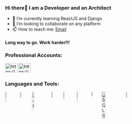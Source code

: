 ### Hi there👋 I am a Developer and an Architect



- 🌱 I’m currently learning ReactJS and Django
- 👯 I’m looking to collaborate on any platform
- 📫 How to reach me: [Email](http://abnncbnn@gmail.com/)

<h4 align="left">Long way to go. Work harder!!! </h4>

<h3 align="left">Professional Accounts:</h3>
<p align="left">
<a href="https://www.linkedin.com/in/rahmancoban/" target="blank"><img align="left" src="https://raw.githubusercontent.com/rahuldkjain/github-profile-readme-generator/master/src/images/icons/Social/linked-in-alt.svg" alt="https://www.linkedin.com/in/rahmancoban/" height="30" width="40" /></a>
  
<a href="https://stackoverflow.com/users/15547347/abdurrahman-%c3%a7oban" target="blank"><img align="left" src="https://raw.githubusercontent.com/rahuldkjain/github-profile-readme-generator/master/src/images/icons/Social/stack-overflow.svg" alt="https://stackoverflow.com/users/15547347/abdurrahman-%c3%a7oban" height="30" width="40" /></a>

<br/><br/>    
</p>

<h3 align="left">Languages and Tools:</h3>

<img align="left" width="9%" alt="HTML5"   src="https://img.shields.io/badge/html5-%23E34F26.svg?style=for-the-badge&logo=html5&logoColor=white"/>

<img align="left" width="7%" alt="CSS3"   src="https://img.shields.io/badge/css3-%231572B6.svg?style=for-the-badge&logo=css3&logoColor=white"/>

<img align="left" width="12%" alt="JavaScript"   src="https://img.shields.io/badge/javascript-%23323330.svg?style=for-the-badge&logo=javascript&logoColor=%23F7DF1E"/>

<img align="left" width="7%" alt="Java"   src="https://img.shields.io/badge/java-%23ED8B00.svg?style=for-the-badge&logo=java&logoColor=white"/>

<img align="left" width="8%" alt="React"   src="https://img.shields.io/badge/react-%2320232a.svg?style=for-the-badge&logo=react&logoColor=%2361DAFB"/>

<img align="left" width="9%" alt="Django"   src="https://img.shields.io/badge/django-%23092E20.svg?style=for-the-badge&logo=django&logoColor=white"/>

<img align="left" width="6%" alt="Git"   src="https://img.shields.io/badge/git-%23F05033.svg?style=for-the-badge&logo=git&logoColor=white"/>

<img align="left" width="15%" alt="SQLServer" src="https://img.shields.io/badge/Microsoft%20SQL%20Sever-CC2927?style=for-thebadge&logo=microsoft%20sql%20server&logoColor=white"/>

<img  width="7%" alt="MySQL"   src="https://img.shields.io/badge/mysql-%2300f.svg?style=for-the-badge&logo=mysql&logoColor=white"/>









